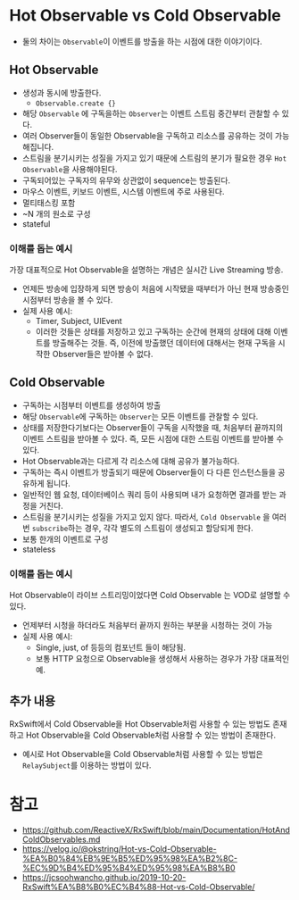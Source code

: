 # Hot Observable vs Cold Observable
- 둘의 차이는 `Observable`이 이벤트를 방출을 하는 시점에 대한 이야기이다.

## Hot Observable

- 생성과 동시에 방출한다.
    - `Observable.create {}`
- 해당 `Observable` 에 구독을하는 `Observer`는 이벤트 스트림 중간부터 관찰할 수 있다.
- 여러 Observer들이 동일한 Observable을 구독하고 리소스를 공유하는 것이 가능해집니다.
- 스트림을 분기시키는 성질을 가지고 있기 때문에 스트림의 분기가 필요한 경우 `Hot Observable`을 사용해야된다.
- 구독되어있는 구독자의 유무와 상관없이 sequence는 방출된다.
- 마우스 이벤트, 키보드 이벤트, 시스템 이벤트에 주로 사용된다.
- 멀티태스킹 포함
- ~N 개의 원소로 구성
- stateful

### 이해를 돕는 예시
가장 대표적으로 Hot Observable을 설명하는 개념은 실시간 Live Streaming 방송.
- 언제든 방송에 입장하게 되면 방송이 처음에 시작됐을 때부터가 아닌 현재 방송중인 시점부터 방송을 볼 수 있다.
- 실제 사용 예시:
    - Timer, Subject, UIEvent
    - 이러한 것들은 상태를 저장하고 있고 구독하는 순간에 현재의 상태에 대해 이벤트를 방출해주는 것들. 즉, 이전에 방출했던 데이터에 대해서는 현재 구독을 시작한 Observer들은 받아볼 수 없다.

## Cold Observable

- 구독하는 시점부터 이벤트를 생성하여 방출
- 해당 `Observable`에 구독하는 `Observer`는 모든 이벤트를 관찰할 수 있다.
- 상태를 저장한다기보다는 Observer들이 구독을 시작했을 때, 처음부터 끝까지의 이벤트 스트림을 받아볼 수 있다. 즉, 모든 시점에 대한 스트림 이벤트를 받아볼 수 있다. 
- Hot Observable과는 다르게 각 리소스에 대해 공유가 불가능하다.
- 구독하는 즉시 이벤트가 방출되기 때문에 Observer들이 다 다른 인스턴스들을 공유하게 됩니다.
- 일반적인 웹 요청, 데이터베이스 쿼리 등이 사용되며 내가 요청하면 결과를 받는 과정을 거친다.
- 스트림을 분기시키는 성질을 가지고 있지 않다. 따라서, `Cold Observable` 을 여러번 `subscribe`하는 경우, 각각 별도의 스트림이 생성되고 할당되게 한다.
- 보통 한개의 이벤트로 구성
- stateless

### 이해를 돕는 예시
Hot Observable이 라이브 스트리밍이었다면 Cold Observable 는 VOD로 설명할 수 있다. 
- 언제부터 시청을 하더라도 처음부터 끝까지 원하는 부분을 시청하는 것이 가능
- 실제 사용 예시:
    - Single, just, of 등등의 컴포넌트 들이 해당됨.
    - 보통 HTTP 요청으로 Observable을 생성해서 사용하는 경우가 가장 대표적인 예.

## 추가 내용
RxSwift에서 Cold Observable을 Hot Observable처럼 사용할 수 있는 방법도 존재하고 Hot Observable을 Cold Observable처럼 사용할 수 있는 방법이 존재한다. 

- 예시로 Hot Observable을 Cold Observable처럼 사용할 수 있는 방법은 `RelaySubject`를 이용하는 방법이 있다.

# 참고
- https://github.com/ReactiveX/RxSwift/blob/main/Documentation/HotAndColdObservables.md
- https://velog.io/@okstring/Hot-vs-Cold-Observable-%EA%B0%84%EB%9E%B5%ED%95%98%EA%B2%8C-%EC%9D%B4%ED%95%B4%ED%95%98%EA%B8%B0
- https://jcsoohwancho.github.io/2019-10-20-RxSwift%EA%B8%B0%EC%B4%88-Hot-vs-Cold-Observable/
